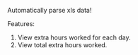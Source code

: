 Automatically parse xls data!

Features:

1. View extra hours worked for each day.
2. View total extra hours worked.